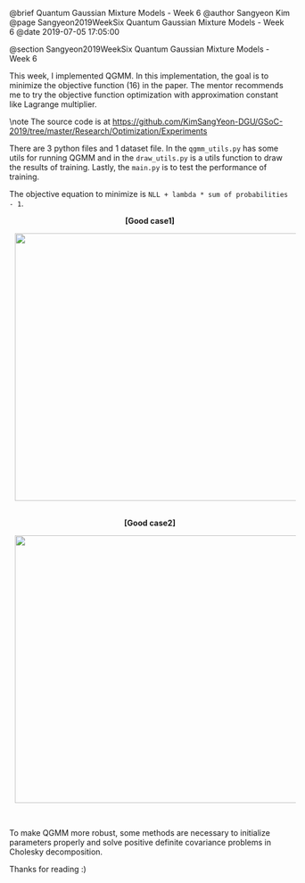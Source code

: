 @brief Quantum Gaussian Mixture Models - Week 6
@author Sangyeon Kim
@page Sangyeon2019WeekSix Quantum Gaussian Mixture Models - Week 6
@date 2019-07-05 17:05:00

@section Sangyeon2019WeekSix Quantum Gaussian Mixture Models - Week 6

This week, I implemented QGMM. In this implementation, the goal is to minimize the objective function (16) in the paper. The mentor recommends me to try the objective function optimization with approximation constant like Lagrange multiplier.

\note The source code is at https://github.com/KimSangYeon-DGU/GSoC-2019/tree/master/Research/Optimization/Experiments

There are 3 python files and 1 dataset file. In the `qgmm_utils.py` has some utils for running QGMM and in the `draw_utils.py` is a utils function to draw the results of training. Lastly, the `main.py` is to test the performance of training. 

The objective equation to minimize is `NLL + lambda * sum of probabilities - 1`.

<center>
<b>[Good case1]</b>
<p>
<img src = "images/qgmm_with_old_faithful.gif" width = "640" height = "480" hspace = "10"/>
</p>
<br>
<b>[Good case2]</b>
<p>
<img src = "images/qgmm_with_old_faithful2.gif" width = "640" height = "480" hspace = "10"/>
</p>
</center>
<br>

To make QGMM more robust, some methods are necessary to initialize parameters properly and solve positive definite covariance problems in Cholesky decomposition.

Thanks for reading :)
